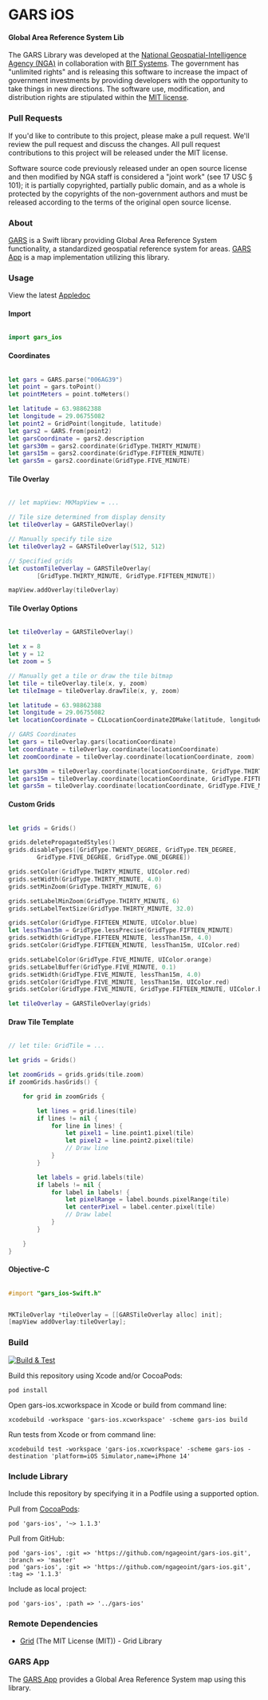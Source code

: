 # GARS iOS

#### Global Area Reference System Lib ####

The GARS Library was developed at the [National Geospatial-Intelligence Agency (NGA)](http://www.nga.mil/) in collaboration with [BIT Systems](https://www.caci.com/bit-systems/). The government has "unlimited rights" and is releasing this software to increase the impact of government investments by providing developers with the opportunity to take things in new directions. The software use, modification, and distribution rights are stipulated within the [MIT license](http://choosealicense.com/licenses/mit/).

### Pull Requests ###
If you'd like to contribute to this project, please make a pull request. We'll review the pull request and discuss the changes. All pull request contributions to this project will be released under the MIT license.

Software source code previously released under an open source license and then modified by NGA staff is considered a "joint work" (see 17 USC § 101); it is partially copyrighted, partially public domain, and as a whole is protected by the copyrights of the non-government authors and must be released according to the terms of the original open source license.

### About ###

[GARS](http://ngageoint.github.io/gars-ios/) is a Swift library providing Global Area Reference System functionality, a standardized geospatial reference system for areas.  [GARS App](https://github.com/ngageoint/gars-ios/tree/master/app) is a map implementation utilizing this library.

### Usage ###

View the latest [Appledoc](http://ngageoint.github.io/gars-ios/docs/api/)

#### Import ####

```swift

import gars_ios

```

#### Coordinates ####

```swift

let gars = GARS.parse("006AG39")
let point = gars.toPoint()
let pointMeters = point.toMeters()

let latitude = 63.98862388
let longitude = 29.06755082
let point2 = GridPoint(longitude, latitude)
let gars2 = GARS.from(point2)
let garsCoordinate = gars2.description
let gars30m = gars2.coordinate(GridType.THIRTY_MINUTE)
let gars15m = gars2.coordinate(GridType.FIFTEEN_MINUTE)
let gars5m = gars2.coordinate(GridType.FIVE_MINUTE)

```

#### Tile Overlay ####

```swift

// let mapView: MKMapView = ...

// Tile size determined from display density
let tileOverlay = GARSTileOverlay()

// Manually specify tile size
let tileOverlay2 = GARSTileOverlay(512, 512)

// Specified grids
let customTileOverlay = GARSTileOverlay(
        [GridType.THIRTY_MINUTE, GridType.FIFTEEN_MINUTE])

mapView.addOverlay(tileOverlay)

```

#### Tile Overlay Options ####

```swift

let tileOverlay = GARSTileOverlay()

let x = 8
let y = 12
let zoom = 5

// Manually get a tile or draw the tile bitmap
let tile = tileOverlay.tile(x, y, zoom)
let tileImage = tileOverlay.drawTile(x, y, zoom)

let latitude = 63.98862388
let longitude = 29.06755082
let locationCoordinate = CLLocationCoordinate2DMake(latitude, longitude)

// GARS Coordinates
let gars = tileOverlay.gars(locationCoordinate)
let coordinate = tileOverlay.coordinate(locationCoordinate)
let zoomCoordinate = tileOverlay.coordinate(locationCoordinate, zoom)

let gars30m = tileOverlay.coordinate(locationCoordinate, GridType.THIRTY_MINUTE)
let gars15m = tileOverlay.coordinate(locationCoordinate, GridType.FIFTEEN_MINUTE)
let gars5m = tileOverlay.coordinate(locationCoordinate, GridType.FIVE_MINUTE)

```

#### Custom Grids ####

```swift

let grids = Grids()

grids.deletePropagatedStyles()
grids.disableTypes([GridType.TWENTY_DEGREE, GridType.TEN_DEGREE,
        GridType.FIVE_DEGREE, GridType.ONE_DEGREE])

grids.setColor(GridType.THIRTY_MINUTE, UIColor.red)
grids.setWidth(GridType.THIRTY_MINUTE, 4.0)
grids.setMinZoom(GridType.THIRTY_MINUTE, 6)

grids.setLabelMinZoom(GridType.THIRTY_MINUTE, 6)
grids.setLabelTextSize(GridType.THIRTY_MINUTE, 32.0)

grids.setColor(GridType.FIFTEEN_MINUTE, UIColor.blue)
let lessThan15m = GridType.lessPrecise(GridType.FIFTEEN_MINUTE)
grids.setWidth(GridType.FIFTEEN_MINUTE, lessThan15m, 4.0)
grids.setColor(GridType.FIFTEEN_MINUTE, lessThan15m, UIColor.red)

grids.setLabelColor(GridType.FIVE_MINUTE, UIColor.orange)
grids.setLabelBuffer(GridType.FIVE_MINUTE, 0.1)
grids.setWidth(GridType.FIVE_MINUTE, lessThan15m, 4.0)
grids.setColor(GridType.FIVE_MINUTE, lessThan15m, UIColor.red)
grids.setColor(GridType.FIVE_MINUTE, GridType.FIFTEEN_MINUTE, UIColor.blue)

let tileOverlay = GARSTileOverlay(grids)

```

#### Draw Tile Template ####

```swift

// let tile: GridTile = ...

let grids = Grids()

let zoomGrids = grids.grids(tile.zoom)
if zoomGrids.hasGrids() {

    for grid in zoomGrids {

        let lines = grid.lines(tile)
        if lines != nil {
            for line in lines! {
                let pixel1 = line.point1.pixel(tile)
                let pixel2 = line.point2.pixel(tile)
                // Draw line
            }
        }

        let labels = grid.labels(tile)
        if labels != nil {
            for label in labels! {
                let pixelRange = label.bounds.pixelRange(tile)
                let centerPixel = label.center.pixel(tile)
                // Draw label
            }
        }

    }
}

```

#### Objective-C ####

```objectivec

#import "gars_ios-Swift.h"

```

```objectivec

MKTileOverlay *tileOverlay = [[GARSTileOverlay alloc] init];
[mapView addOverlay:tileOverlay];

```

### Build ###

[![Build & Test](https://github.com/ngageoint/gars-ios/workflows/Build%20&%20Test/badge.svg)](https://github.com/ngageoint/gars-ios/actions/workflows/build-test.yml)

Build this repository using Xcode and/or CocoaPods:

    pod install

Open gars-ios.xcworkspace in Xcode or build from command line:

    xcodebuild -workspace 'gars-ios.xcworkspace' -scheme gars-ios build

Run tests from Xcode or from command line:

    xcodebuild test -workspace 'gars-ios.xcworkspace' -scheme gars-ios -destination 'platform=iOS Simulator,name=iPhone 14'

### Include Library ###

Include this repository by specifying it in a Podfile using a supported option.

Pull from [CocoaPods](https://cocoapods.org/pods/gars-ios):

    pod 'gars-ios', '~> 1.1.3'

Pull from GitHub:

    pod 'gars-ios', :git => 'https://github.com/ngageoint/gars-ios.git', :branch => 'master'
    pod 'gars-ios', :git => 'https://github.com/ngageoint/gars-ios.git', :tag => '1.1.3'

Include as local project:

    pod 'gars-ios', :path => '../gars-ios'

### Remote Dependencies ###

* [Grid](https://github.com/ngageoint/grid-ios) (The MIT License (MIT)) - Grid Library

### GARS App ###

The [GARS App](https://github.com/ngageoint/gars-ios/tree/master/app) provides a Global Area Reference System map using this library.
